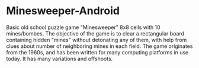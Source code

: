Minesweeper-Android
===================
Basic old school puzzle game "Minesweeper" 8x8 cells with 10 mines/bombes.
The objective of the game is to clear a rectangular board containing hidden "mines" without detonating any of them, with help from clues about number of neighboring mines in each field. The game originates from the 1960s, and has been written for many computing platforms in use today. It has many variations and offshoots.

